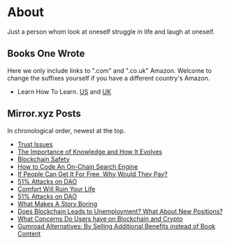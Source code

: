 # About

Just a person whom look at oneself struggle in life and laugh at oneself. 

## Books One Wrote
Here we only include links to ".com" and ".co.uk" Amazon. Welcome to change the suffixes yourself if you have a different country's Amazon. 

- Learn How To Learn. [US](https://www.amazon.com/dp/B0B1Z1JRZ6) and [UK](https://www.amazon.co.uk/dp/B0B1Z1JRZ6)

## Mirror.xyz Posts
In chronological order, newest at the top. 

- [Trust Issues](https://mirror.xyz/0xa32e05D545FEc9cADb46BEB0839E3Ac0A9E39d9B/FgHIX4PXZ5QpuLqOEo_CGcGIy6-i-c3qji_K9LIarCA)
- [The Importance of Knowledge and How It Evolves](https://mirror.xyz/0xa32e05D545FEc9cADb46BEB0839E3Ac0A9E39d9B/YIB4whA1SANWAhBOcH53lPWg6Qo2VaAd44rNDQ01Vho)
- [Blockchain Safety](https://mirror.xyz/0xa32e05D545FEc9cADb46BEB0839E3Ac0A9E39d9B/IpY43h3SlgdEO4r99SiJw4UgbhEesPhcoFyeYc7hgmM)
- [How to Code An On-Chain Search Engine](https://mirror.xyz/0xa32e05D545FEc9cADb46BEB0839E3Ac0A9E39d9B/4N_KpWccWPNW7TNHqkmYSHIcvAO6svd9erpCEvLlAkI)
- [If People Can Get It For Free, Why Would They Pay?](https://mirror.xyz/0xa32e05D545FEc9cADb46BEB0839E3Ac0A9E39d9B/DINkKzhEwZq7yaW8fhp7k5pUWxHs1w5VYES71EkEjRQ)
- [51% Attacks on DAO](https://mirror.xyz/0xa32e05D545FEc9cADb46BEB0839E3Ac0A9E39d9B/Yp_vAfOyzAva4i4xcLM8ibBVtfJX8_gelv50tC0BXzo)
- [Comfort Will Ruin Your Life](https://mirror.xyz/0xa32e05D545FEc9cADb46BEB0839E3Ac0A9E39d9B/u8hgiQR_H9JtyTnF0BbCmLaeIJZc11fvR0BifXCkOPE)
- [51% Attacks on DAO](https://mirror.xyz/0xa32e05D545FEc9cADb46BEB0839E3Ac0A9E39d9B/Yp_vAfOyzAva4i4xcLM8ibBVtfJX8_gelv50tC0BXzo)
- [What Makes A Story Boring](https://mirror.xyz/0xa32e05D545FEc9cADb46BEB0839E3Ac0A9E39d9B/tY8YRl4plQlG4EJS4sCjcBGZqhpuBA88Xbt1lpvAlOg)
- [Does Blockchain Leads to Unemployment? What About New Positions?](https://mirror.xyz/0xa32e05D545FEc9cADb46BEB0839E3Ac0A9E39d9B/9EihAciSTv7Rp8HqMCZ4U1pHpU6J7lyl-TV9axKYNnY)
- [What Concerns Do Users have on Blockchain and Crypto](https://mirror.xyz/0xa32e05D545FEc9cADb46BEB0839E3Ac0A9E39d9B/w8MStA6gTkA-o4fme-eaqlTYBTNnW51f1cQhfqCOiDc)
- [Gumroad Alternatives: By Selling Additional Benefits instead of Book Content](https://mirror.xyz/0xa32e05D545FEc9cADb46BEB0839E3Ac0A9E39d9B/grXD3uOAppZJYPcysEumtSlZVI366O9L2qEaVZMGgQw)
